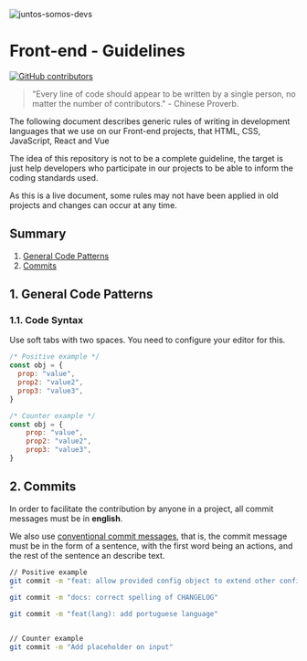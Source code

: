 ![juntos-somos-devs](https://user-images.githubusercontent.com/3603793/131751022-fda4146c-9ada-4ad0-82fc-d8f0a73acd3f.png)

# Front-end - Guidelines

[![GitHub contributors](https://img.shields.io/github/contributors/juntossomosmais/frontend-guideline.svg)](https://github.com/juntossomosmais/frontend-guideline/graphs/contributors)

> "Every line of code should appear to be written by a single person, no matter the number of contributors." - Chinese Proverb.

The following document describes generic rules of writing in development languages that we use on our Front-end projects, that HTML, CSS, JavaScript, React and Vue

The idea of this repository is not to be a complete guideline, the target is just help developers who participate in our projects to be able to inform the coding standards used.

As this is a live document, some rules may not have been applied in old projects and changes can occur at any time.

## Summary

1. [General Code Patterns](#general-patterns)
2. [Commits](#commits)

<a name="general-patterns"></a>

## 1. General Code Patterns

### 1.1. Code Syntax

Use soft tabs with two spaces. You need to configure your editor for this.

```js
/* Positive example */
const obj = {
  prop: "value",
  prop2: "value2",
  prop3: "value3",
}

/* Counter example */
const obj = {
    prop: "value",
    prop2: "value2",
    prop3: "value3",
}
```

<a name="commits"></a>

## 2. Commits

In order to facilitate the contribution by anyone in a project, all commit messages must be in **english**.

We also use [conventional commit messages](https://www.conventionalcommits.org/en/v1.0.0/), that is, the commit message must be in the form of a sentence, with the first word being an actions, and the rest of the sentence an describe text.

```bash
// Positive example
git commit -m "feat: allow provided config object to extend other configs
"
git commit -m "docs: correct spelling of CHANGELOG"

git commit -m "feat(lang): add portuguese language"


// Counter example
git commit -m "Add placeholder on input"
```
